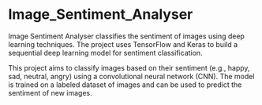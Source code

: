 # Image_Sentiment_Analyser
Image Sentiment Analyser classifies the sentiment of images using deep learning techniques. The project uses TensorFlow and Keras to build a sequential deep learning model for sentiment classification.

This project aims to classify images based on their sentiment (e.g., happy, sad, neutral, angry) using a convolutional neural network (CNN). The model is trained on a labeled dataset of images and can be used to predict the sentiment of new images.
